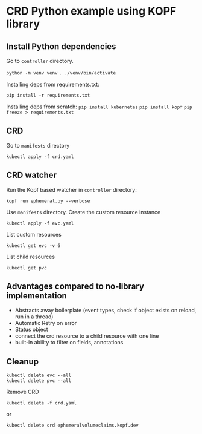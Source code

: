 # CRD Python example using KOPF library
## Install Python dependencies

Go to `controller` directory.

`python -m venv venv`
`. ./venv/bin/activate`

Installing deps from requirements.txt:
```commandline
pip install -r requirements.txt
```

Installing deps from scratch:
`pip install kubernetes`
`pip install kopf`
`pip freeze > requirements.txt`

## CRD
Go to `manifests` directory

```commandline
kubectl apply -f crd.yaml
```

## CRD watcher

Run the Kopf based watcher in `controller` directory:
```commandline
kopf run ephemeral.py --verbose
```

Use `manifests` directory. Create the custom resource instance
```commandline
kubectl apply -f evc.yaml
```

List custom resources
```commandline
kubectl get evc -v 6
```
List child resources
```commandline
kubectl get pvc
```

## Advantages compared to no-library implementation
- Abstracts away boilerplate (event types, check if object exists on reload, run in a thread)
- Automatic Retry on error
- Status object
- connect the crd resource to a child resource with one line
- built-in ability to filter on fields, annotations

## Cleanup
```commandline
kubectl delete evc --all
kubectl delete pvc --all
```

Remove CRD
```commandline
kubectl delete -f crd.yaml
```
or
```commandline
kubectl delete crd ephemeralvolumeclaims.kopf.dev
```
